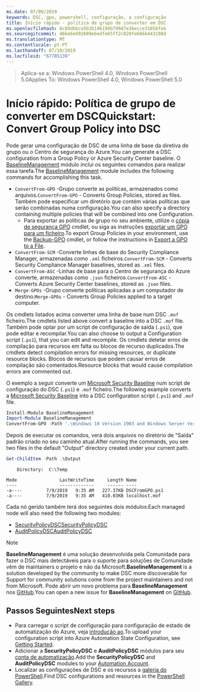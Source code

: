 ```yaml
---
ms.date: 07/09/2019
keywords: DSC, gpo, powershell, configuração, a configuração
title: Início rápido - política de grupo de converter em DSC
ms.openlocfilehash: 8c89dbbce5b2b146194b799d7e36ecce3105bfeb
ms.sourcegitcommit: 46bebe692689ebedfe65ff2c828fe666b443198d
ms.translationtype: MT
ms.contentlocale: pt-PT
ms.lasthandoff: 07/10/2019
ms.locfileid: "67785139"
---
```

> <span data-ttu-id="b4088-103">Aplica-se a: Windows PowerShell 4.0, Windows PowerShell 5.0</span><span class="sxs-lookup"><span data-stu-id="b4088-103">Applies To: Windows PowerShell 4.0, Windows PowerShell 5.0</span></span>

# <a name="quickstart-convert-group-policy-into-dsc"></a><span data-ttu-id="b4088-104">Início rápido: Política de grupo de converter em DSC</span><span class="sxs-lookup"><span data-stu-id="b4088-104">Quickstart: Convert Group Policy into DSC</span></span>

<span data-ttu-id="b4088-105">Pode gerar uma configuração de DSC de uma linha de base da diretiva de grupo ou o Centro de segurança do Azure.</span><span class="sxs-lookup"><span data-stu-id="b4088-105">You can generate a DSC configuration from a Group Policy or Azure Security Center baseline.</span></span> <span data-ttu-id="b4088-106">O [BaselineManagement](https://www.powershellgallery.com/packages/BaselineManagement) módulo inclui os seguintes comandos para realizar essa tarefa.</span><span class="sxs-lookup"><span data-stu-id="b4088-106">The [BaselineManagement](https://www.powershellgallery.com/packages/BaselineManagement) module includes the following commands for accomplishing this task.</span></span>

- <span data-ttu-id="b4088-107">`ConvertFrom-GPO` -Grupo converte as políticas, armazenados como arquivos.</span><span class="sxs-lookup"><span data-stu-id="b4088-107">`ConvertFrom-GPO` - Converts Group Policies, stored as files.</span></span> <span data-ttu-id="b4088-108">Também pode especificar um diretório que contém várias políticas que serão combinadas numa configuração.</span><span class="sxs-lookup"><span data-stu-id="b4088-108">You can also specify a directory containing multiple policies that will be combined into one Configuration.</span></span>
  - <span data-ttu-id="b4088-109">Para exportar as políticas de grupo no seu ambiente, utilize o [cópia de segurança GPO](/powershell/module/grouppolicy/backup-gpo?view=win10-ps) cmdlet, ou siga as instruções [exportar um GPO para um ficheiro](/microsoft-desktop-optimization-pack/agpm/export-a-gpo-to-a-file).</span><span class="sxs-lookup"><span data-stu-id="b4088-109">To export Group Policies in your environment, use the [Backup-GPO](/powershell/module/grouppolicy/backup-gpo?view=win10-ps) cmdlet, or follow the instructions in [Export a GPO to a File](/microsoft-desktop-optimization-pack/agpm/export-a-gpo-to-a-file).</span></span>
- <span data-ttu-id="b4088-110">`ConvertFrom-SCM` -Converte linhas de base do Security Compliance Manager, armazenadas como `.xml` ficheiros.</span><span class="sxs-lookup"><span data-stu-id="b4088-110">`ConvertFrom-SCM` - Converts Security Compliance Manager baselines, stored as `.xml` files.</span></span>
- <span data-ttu-id="b4088-111">`ConvertFrom-ASC` -Linhas de base para o Centro de segurança do Azure converte, armazenadas como `.json` ficheiros.</span><span class="sxs-lookup"><span data-stu-id="b4088-111">`ConvertFrom-ASC` - Converts Azure Security Center baselines, stored as `.json` files.</span></span>
- <span data-ttu-id="b4088-112">`Merge-GPOs` -Grupo converte políticas aplicadas a um computador de destino.</span><span class="sxs-lookup"><span data-stu-id="b4088-112">`Merge-GPOs` - Converts Group Policies applied to a target computer.</span></span>

<span data-ttu-id="b4088-113">Os cmdlets listados acima converter uma linha de base num DSC `.mof` ficheiro.</span><span class="sxs-lookup"><span data-stu-id="b4088-113">The cmdlets listed above convert a baseline into a DSC `.mof` file.</span></span> <span data-ttu-id="b4088-114">Também pode optar por um script de configuração de saída (`.ps1`), que pode editar e recompilar.</span><span class="sxs-lookup"><span data-stu-id="b4088-114">You can also choose to output a Configuration script (`.ps1`), that you can edit and recompile.</span></span> <span data-ttu-id="b4088-115">Os cmdlets detetar erros de compilação para recursos em falta ou blocos de recurso duplicados.</span><span class="sxs-lookup"><span data-stu-id="b4088-115">The cmdlets detect compilation errors for missing resources, or duplicate resource blocks.</span></span> <span data-ttu-id="b4088-116">Blocos de recursos que podem causar erros de compilação são comentados.</span><span class="sxs-lookup"><span data-stu-id="b4088-116">Resource blocks that would cause compilation errors are commented out.</span></span>

<span data-ttu-id="b4088-117">O exemplo a seguir converte um [Microsoft Security Baseline](https://www.microsoft.com/en-us/download/details.aspx?id=55319) num script de configuração do DSC (`.ps1`) e `.mof` ficheiro.</span><span class="sxs-lookup"><span data-stu-id="b4088-117">The following example converts a [Microsoft Security Baseline](https://www.microsoft.com/en-us/download/details.aspx?id=55319) into a DSC configuration script (`.ps1`) and `.mof` file.</span></span>

```powershell
Install-Module BaselineManagement
Import-Module BaselineManagement
ConvertFrom-GPO -Path '.\Windows 10 Version 1903 and Windows Server Version 1903 Security Baseline\GPOs\' -OutputConfigurationScript
```

<span data-ttu-id="b4088-118">Depois de executar os comandos, verá dois arquivos no diretório de "Saída" padrão criado no seu caminho atual.</span><span class="sxs-lookup"><span data-stu-id="b4088-118">After running the commands, you see two files in the default "Output" directory created under your current path.</span></span>

```powershell
Get-ChildItem -Path .\Output
```

```Output
    Directory:  C:\Temp

Mode                LastWriteTime     Length Name
----                -------------     ------ ----
-a----         7/9/2019   9:35 AM   227.37KB DSCFromGPO.ps1
-a----         7/9/2019   9:35 AM   410.03KB localhost.mof
```

<span data-ttu-id="b4088-119">Cada nó gerido também terá dos seguintes dois módulos:</span><span class="sxs-lookup"><span data-stu-id="b4088-119">Each managed node will also need the following two modules:</span></span>

- [<span data-ttu-id="b4088-120">SecurityPolicyDSC</span><span class="sxs-lookup"><span data-stu-id="b4088-120">SecurityPolicyDSC</span></span>](https://www.powershellgallery.com/packages/SecurityPolicyDsc)
- [<span data-ttu-id="b4088-121">AuditPolicyDSC</span><span class="sxs-lookup"><span data-stu-id="b4088-121">AuditPolicyDSC</span></span>](https://www.powershellgallery.com/packages/AuditPolicyDsc)

> [!NOTE]
> <span data-ttu-id="b4088-122">**BaselineManagement** é uma solução desenvolvida pela Comunidade para fazer o DSC mais detectáveis para o suporte para soluções de Comunidade vêm de maintainers o projeto e não da Microsoft.</span><span class="sxs-lookup"><span data-stu-id="b4088-122">**BaselineManagement** is a solution developed by the community to make DSC more discoverable for Support for community solutions come from the project maintainers and not from Microsoft.</span></span> <span data-ttu-id="b4088-123">Pode abrir um novo problema para **BaselineManagement** nos [GitHub](https://github.com/microsoft/BaselineManagement).</span><span class="sxs-lookup"><span data-stu-id="b4088-123">You can open a new issue for **BaselineManagement** on [GitHub](https://github.com/microsoft/BaselineManagement).</span></span>

## <a name="next-steps"></a><span data-ttu-id="b4088-124">Passos Seguintes</span><span class="sxs-lookup"><span data-stu-id="b4088-124">Next steps</span></span>

- <span data-ttu-id="b4088-125">Para carregar o script de configuração para configuração de estado de automatização do Azure, veja [introdução ao](/automation/automation-dsc-getting-started#importing-a-configuration-into-azure-automation).</span><span class="sxs-lookup"><span data-stu-id="b4088-125">To upload your configuration script into Azure Automation State Configuration, see [Getting Started](/automation/automation-dsc-getting-started#importing-a-configuration-into-azure-automation).</span></span>
- <span data-ttu-id="b4088-126">Adicionar a **SecurityPolicyDSC** e **AuditPolicyDSC** módulos para seu [conta de automatização](/azure/automation/shared-resources/modules).</span><span class="sxs-lookup"><span data-stu-id="b4088-126">Add the **SecurityPolicyDSC** and **AuditPolicyDSC** modules to your [Automation Account](/azure/automation/shared-resources/modules).</span></span>
- <span data-ttu-id="b4088-127">Localizar as configurações de DSC e os recursos a [galeria do PowerShell](https://www.powershellgallery.com/).</span><span class="sxs-lookup"><span data-stu-id="b4088-127">Find DSC configurations and resources in the [PowerShell Gallery](https://www.powershellgallery.com/).</span></span>
